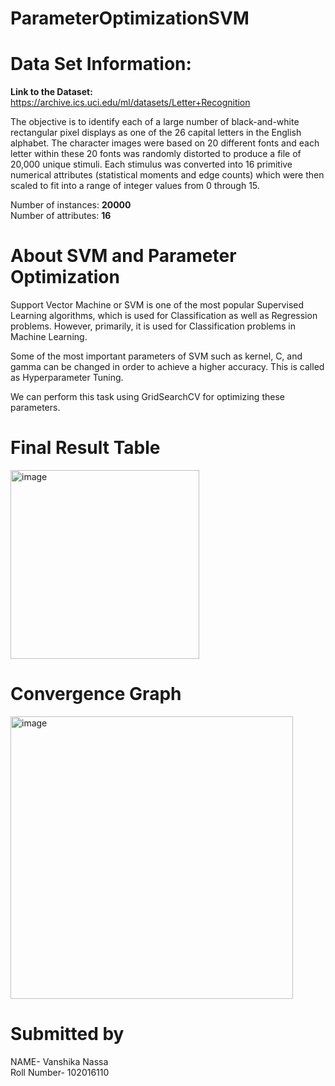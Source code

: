 # ParameterOptimizationSVM <br/>
# Data Set Information:<br/>

**Link to the Dataset:** https://archive.ics.uci.edu/ml/datasets/Letter+Recognition

The objective is to identify each of a large number of black-and-white rectangular pixel displays as one of the 26 capital letters in the English alphabet. The character images were based on 20 different fonts and each letter within these 20 fonts was randomly distorted to produce a file of 20,000 unique stimuli. Each stimulus was converted into 16 primitive numerical attributes (statistical moments and edge counts) which were then scaled to fit into a range of integer values from 0 through 15.<br/>

Number of instances: **20000**<br/>
Number of attributes: **16**<br/>

# About SVM and Parameter Optimization <br/>
Support Vector Machine or SVM is one of the most popular Supervised Learning algorithms, which is used for Classification as well as Regression problems. However, primarily, it is used for Classification problems in Machine Learning.

Some of the most important parameters of SVM such as kernel, C, and gamma can be changed in order to achieve a higher accuracy. This is called as Hyperparameter Tuning.

We can perform this task using GridSearchCV for optimizing these parameters.

# Final Result Table <br/>
<img width="302" alt="image" src="https://user-images.githubusercontent.com/131297665/233215888-3e68c732-6939-430e-bf9b-5ec727efd92e.png">


# Convergence Graph <br/>
<img width="452" alt="image" src="https://user-images.githubusercontent.com/131297665/233215979-dbe38d7b-d14a-44ce-a5d8-834d39c031d4.png">


# Submitted by <br/>
NAME- Vanshika Nassa<br/>
Roll Number- 102016110
